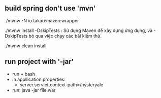 ## build spring don't use 'mvn'

./mvnw -N io.takari:maven:wrapper 

./mvnw install -DskipTests      : Sử dụng Maven để xây dựng ứng dụng, và -DskipTests bỏ qua việc chạy các bài kiểm thử.

./mvnw clean install


## run project with '-jar'
- run + bash
- in appllication.properties: 
  + server.servlet.context-path=/hysteryale
- run:  java -jar file.war
